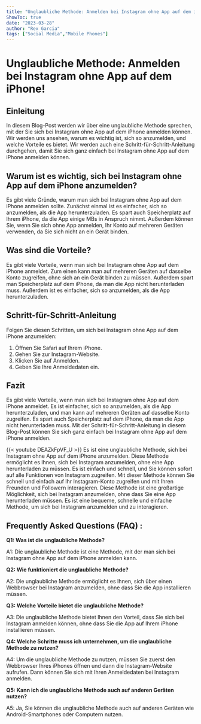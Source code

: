 ```yaml
---
title: "Unglaubliche Methode: Anmelden bei Instagram ohne App auf dem iPhone!"
ShowToc: true 
date: "2023-03-28"
author: "Rex Garcia" 
tags: ["Social Media","Mobile Phones"]
---
```

# Unglaubliche Methode: Anmelden bei Instagram ohne App auf dem iPhone!

## Einleitung

In diesem Blog-Post werden wir über eine unglaubliche Methode sprechen, mit der Sie sich bei Instagram ohne App auf dem iPhone anmelden können. Wir werden uns ansehen, warum es wichtig ist, sich so anzumelden, und welche Vorteile es bietet. Wir werden auch eine Schritt-für-Schritt-Anleitung durchgehen, damit Sie sich ganz einfach bei Instagram ohne App auf dem iPhone anmelden können.

## Warum ist es wichtig, sich bei Instagram ohne App auf dem iPhone anzumelden?

Es gibt viele Gründe, warum man sich bei Instagram ohne App auf dem iPhone anmelden sollte. Zunächst einmal ist es einfacher, sich so anzumelden, als die App herunterzuladen. Es spart auch Speicherplatz auf Ihrem iPhone, da die App einige MBs in Anspruch nimmt. Außerdem können Sie, wenn Sie sich ohne App anmelden, Ihr Konto auf mehreren Geräten verwenden, da Sie sich nicht an ein Gerät binden.

## Was sind die Vorteile?

Es gibt viele Vorteile, wenn man sich bei Instagram ohne App auf dem iPhone anmeldet. Zum einen kann man auf mehreren Geräten auf dasselbe Konto zugreifen, ohne sich an ein Gerät binden zu müssen. Außerdem spart man Speicherplatz auf dem iPhone, da man die App nicht herunterladen muss. Außerdem ist es einfacher, sich so anzumelden, als die App herunterzuladen.

## Schritt-für-Schritt-Anleitung

Folgen Sie diesen Schritten, um sich bei Instagram ohne App auf dem iPhone anzumelden:

1. Öffnen Sie Safari auf Ihrem iPhone.
2. Gehen Sie zur Instagram-Website.
3. Klicken Sie auf Anmelden.
4. Geben Sie Ihre Anmeldedaten ein.

## Fazit

Es gibt viele Vorteile, wenn man sich bei Instagram ohne App auf dem iPhone anmeldet. Es ist einfacher, sich so anzumelden, als die App herunterzuladen, und man kann auf mehreren Geräten auf dasselbe Konto zugreifen. Es spart auch Speicherplatz auf dem iPhone, da man die App nicht herunterladen muss. Mit der Schritt-für-Schritt-Anleitung in diesem Blog-Post können Sie sich ganz einfach bei Instagram ohne App auf dem iPhone anmelden.

{{< youtube DEAZkFpVF_U >}} 
Es ist eine unglaubliche Methode, sich bei Instagram ohne App auf dem iPhone anzumelden. Diese Methode ermöglicht es Ihnen, sich bei Instagram anzumelden, ohne eine App herunterladen zu müssen. Es ist einfach und schnell, und Sie können sofort auf alle Funktionen von Instagram zugreifen. Mit dieser Methode können Sie schnell und einfach auf Ihr Instagram-Konto zugreifen und mit Ihren Freunden und Followern interagieren. Diese Methode ist eine großartige Möglichkeit, sich bei Instagram anzumelden, ohne dass Sie eine App herunterladen müssen. Es ist eine bequeme, schnelle und einfache Methode, um sich bei Instagram anzumelden und zu interagieren.

## Frequently Asked Questions (FAQ) :
**Q1: Was ist die unglaubliche Methode?**

A1: Die unglaubliche Methode ist eine Methode, mit der man sich bei Instagram ohne App auf dem iPhone anmelden kann.

**Q2: Wie funktioniert die unglaubliche Methode?**

A2: Die unglaubliche Methode ermöglicht es Ihnen, sich über einen Webbrowser bei Instagram anzumelden, ohne dass Sie die App installieren müssen.

**Q3: Welche Vorteile bietet die unglaubliche Methode?**

A3: Die unglaubliche Methode bietet Ihnen den Vorteil, dass Sie sich bei Instagram anmelden können, ohne dass Sie die App auf Ihrem iPhone installieren müssen.

**Q4: Welche Schritte muss ich unternehmen, um die unglaubliche Methode zu nutzen?**

A4: Um die unglaubliche Methode zu nutzen, müssen Sie zuerst den Webbrowser Ihres iPhones öffnen und dann die Instagram-Website aufrufen. Dann können Sie sich mit Ihren Anmeldedaten bei Instagram anmelden.

**Q5: Kann ich die unglaubliche Methode auch auf anderen Geräten nutzen?**

A5: Ja, Sie können die unglaubliche Methode auch auf anderen Geräten wie Android-Smartphones oder Computern nutzen.


